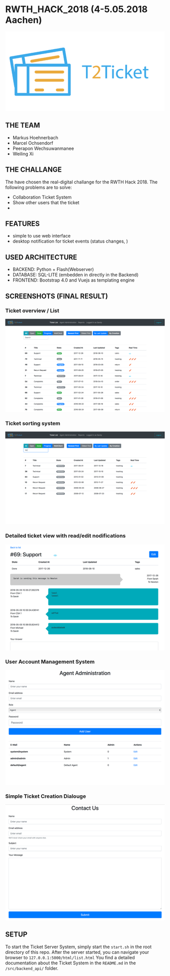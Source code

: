 # RWTH_HACK_2018 (4-5.05.2018 Aachen)


![GitHub Logo](/documentation/icon_blue_trans.png)


## THE TEAM

* Markus Hoehnerbach
* Marcel Ochsendorf
* Peerapon Wechsuwanmanee
* Weiling Xi

## THE CHALLANGE

The have chosen the real-digital challange for the RWTH Hack 2018. The following problems are to solve:

* Collaboration Ticket System
* Show other users that the ticket 
*



## FEATURES

* simple to use web interface
* desktop notification for ticket events (status changes, )

## USED ARCHITECTURE

* BACKEND: Python + Flash(Webserver)
* DATABASE: SQL-LITE (embedden in directly in the Backend)
* FRONTEND: Bootstrap 4.0 and Vuejs as templating engine

## SCREENSHOTS (FINAL RESULT)

### Ticket overview / List
![GitHub Logo](/documentation/img/ticket_list_overview.png)

### Ticket sorting system
![GitHub Logo](/documentation/img/tickets_sorting_system.png)

### Detailed ticket view with read/edit nodifications
![GitHub Logo](/documentation/img/ticket_detail_view.png)

### User Account Management System
![GitHub Logo](/documentation/img/admin_account_management.png)


### Simple Ticket Creation Dialouge
![GitHub Logo](/documentation/img/create_ticket.png)


## SETUP

To start the Ticket Server System, simply start the `start.sh` in the root directory of this repo.
After the server started, you can navigate your browser to `127.0.0.1:5000/html/list.html`
You find a detailed documentation about the Ticket System in the `README.md` in the `/src/backend_api/` folder.
